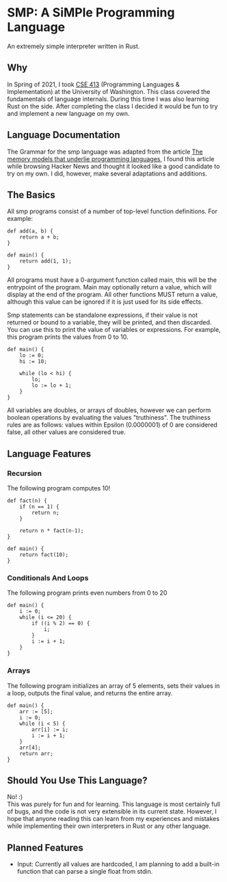 # SMP: A SiMPle Programming Language
An extremely simple interpreter written in Rust.
 
## Why
In Spring of 2021, I took [CSE 413](https://courses.cs.washington.edu/courses/cse413/) (Programming Languages & Implementation) at the University of Washington. This class covered the fundamentals of language internals. During this time I was also learning Rust on the side. After completing the class I decided it would be fun to try and implement a new language on my own.
 
## Language Documentation
The Grammar for the smp language was adapted from the article [The memory models that underlie programming languages](http://canonical.org/~kragen/memory-models/), I found this article while browsing Hacker News and thought it looked like a good candidate to try on my own. I did, however, make several adaptations and additions.
 
## The Basics
All smp programs consist of a number of top-level function definitions. For example:
```
def add(a, b) {
    return a + b;
}
 
def main() {
    return add(1, 1);
}
```
All programs must have a 0-argument function called main, this will be the entrypoint of the program. 
Main may optionally return a value, which will display at the end of the program.
All other functions MUST return a value, although this value can be ignored if it is just used for its side effects.
 
Smp statements can be standalone expressions, if their value is not returned or bound to a variable, they will be printed, and then discarded. You can use this to print the value of variables or expressions. For example, this program prints the values from 0 to 10.
```
def main() {
    lo := 0;
    hi := 10;
 
    while (lo < hi) {
        lo;
        lo := lo + 1;
    }
}
```
 
All variables are doubles, or arrays of doubles, however we can perform boolean operations by evaluating the values "truthiness". The truthiness rules are as follows: values within Epsilon (0.0000001) of 0 are considered false, all other values are considered true. 
 
## Language Features
### Recursion
The following program computes 10!
```
def fact(n) {
    if (n == 1) {
        return n;
    }
 
    return n * fact(n-1);
}
 
def main() {
    return fact(10);
}
```
 
### Conditionals And Loops
The following program prints even numbers from 0 to 20
```
def main() {
    i := 0;
    while (i <= 20) {
        if ((i % 2) == 0) {
            i;
        }
        i := i + 1;
    }
}
```

### Arrays
The following program initializes an array of 5 elements, sets their values in a loop, 
outputs the final value, and returns the entire array.
```
def main() {
    arr := [5];
    i := 0;
    while (i < 5) {
        arr[i] := i;
        i := i + 1;
    }
    arr[4];
    return arr;
}
```

## Should You Use This Language?
No! :)  
This was purely for fun and for learning. This language is most certainly full of bugs, and the code is not very extensible in its current state. However, I hope that anyone reading this can learn from my experiences and mistakes while implementing their own interpreters in Rust or any other language. 

## Planned Features
- Input: Currently all values are hardcoded, I am planning to add a built-in function that can parse a single float from stdin.  
